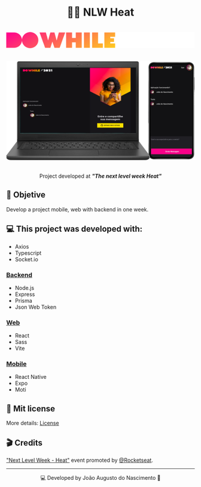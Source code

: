  <h1 align = "center">
🔋🚀 NLW Heat
</h1>

<br>

<div align="center">
    <img src = "./.github/logo.svg" style="margin-bottom: 2rem;">
    <img src = "./.github/aplication.png">
<br>
<br>
<p>Project developed at <i><b>"The next level week Heat"</b></i></p>
</div>

## 🏁 Objetive

Develop a project mobile, web with backend in one week.

## 💻 This project was developed with:

- Axios
- Typescript
- Socket.io

### [Backend](./backend)

- Node.js
- Express
- Prisma
- Json Web Token

### [Web](./web)

- React
- Sass
- Vite

### [Mobile](./mobile)

- React Native
- Expo
- Moti

## 📝 Mit license

More details: [License](/LICENSE)

## 🎬 Credits

["Next Level Week - Heat"](https://nextlevelweek.com) event promoted by [@Rocketseat](https://github.com/Rocketseat).

---
<div align = "center"> 💻 Developed by João Augusto do Nascimento 🚀</div>